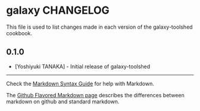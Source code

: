 galaxy CHANGELOG
================

This file is used to list changes made in each version of the galaxy-toolshed cookbook.

0.1.0
-----
- [Yoshiyuki TANAKA] - Initial release of galaxy-toolshed

- - -
Check the [Markdown Syntax Guide](http://daringfireball.net/projects/markdown/syntax) for help with Markdown.

The [Github Flavored Markdown page](http://github.github.com/github-flavored-markdown/) describes the differences between markdown on github and standard markdown.
